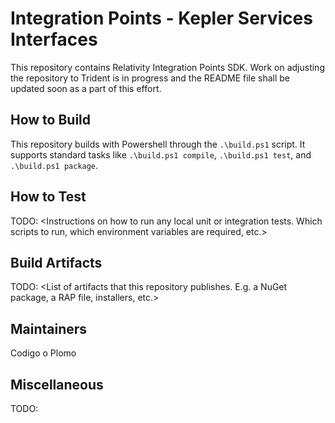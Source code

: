 # Integration Points - Kepler Services Interfaces

This repository contains Relativity Integration Points SDK.
Work on adjusting the repository to Trident is in progress and the README file shall be updated soon as a part of this effort.

## How to Build

This repository builds with Powershell through the `.\build.ps1` script. 
It supports standard tasks like `.\build.ps1 compile`, `.\build.ps1 test`, and `.\build.ps1 package`.

## How to Test

TODO: <Instructions on how to run any local unit or integration tests. Which scripts to run, which environment variables are required, etc.>

## Build Artifacts

TODO: <List of artifacts that this repository publishes. E.g. a NuGet package, a RAP file, installers, etc.>

## Maintainers

Codigo o Plomo

## Miscellaneous
  
TODO: <Any other information you feel is necessary>